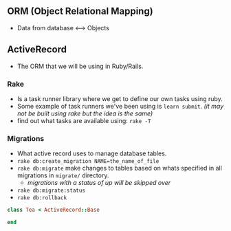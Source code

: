 ## ORM (Object Relational Mapping)
* Data from database <--> Objects

## ActiveRecord
* The ORM that we will be using in Ruby/Rails.

### Rake
* Is a task runner library where we get to define our own tasks using ruby.
* Some example of task runners we've been using is `learn submit`. _(it may not be built using rake but the idea is the same)_
* find out what tasks are available using: `rake -T`

### Migrations
* What active record uses to manage database tables.
* `rake db:create_migration NAME=the_name_of_file`
* `rake db:migrate` make changes to tables based on whats specified in all migrations in `migrate/` directory.
  * _migrations with a status of up will be skipped over_
* `rake db:migrate:status`
* `rake db:rollback`


```ruby
class Tea < ActiveRecord::Base

end
```
